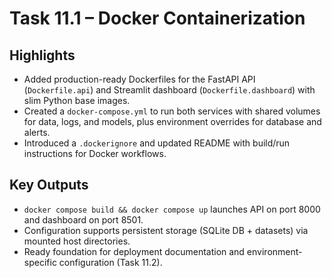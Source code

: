 # Task 11.1 – Docker Containerization

## Highlights

- Added production-ready Dockerfiles for the FastAPI API (`Dockerfile.api`) and Streamlit dashboard (`Dockerfile.dashboard`) with slim Python base images.
- Created a `docker-compose.yml` to run both services with shared volumes for data, logs, and models, plus environment overrides for database and alerts.
- Introduced a `.dockerignore` and updated README with build/run instructions for Docker workflows.

## Key Outputs

- `docker compose build && docker compose up` launches API on port 8000 and dashboard on port 8501.
- Configuration supports persistent storage (SQLite DB + datasets) via mounted host directories.
- Ready foundation for deployment documentation and environment-specific configuration (Task 11.2).
